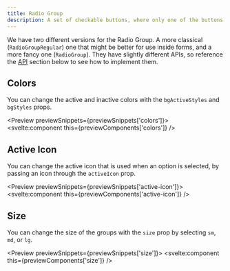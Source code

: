 ```yaml
---
title: Radio Group
description: A set of checkable buttons, where only one of the buttons can be selected at a time.
---
```


<script>
    import { Preview } from '$components';

    export let previewSnippets;
    export let previewComponents;
</script>

We have two different versions for the Radio Group. A more classical (`RadioGroupRegular`) one that might be better for use inside forms, and a more fancy one (`RadioGroup`). They have slightly different APIs, so reference the [API](#api) section below to see how to implement them.


## Colors

You can change the active and inactive colors with the `bgActiveStyles` and `bgStyles` props.

<Preview previewSnippets={previewSnippets['colors']}>
    <svelte:component this={previewComponents['colors']} />
</Preview>

## Active Icon

You can change the active icon that is used when an option is selected, by passing an icon through the `activeIcon` prop.

<Preview previewSnippets={previewSnippets['active-icon']}>
    <svelte:component this={previewComponents['active-icon']} />
</Preview>

## Size

You can change the size of the groups with the `size` prop by selecting `sm`, `md`, or `lg`.

<Preview previewSnippets={previewSnippets['size']}>
    <svelte:component this={previewComponents['size']} />
</Preview>